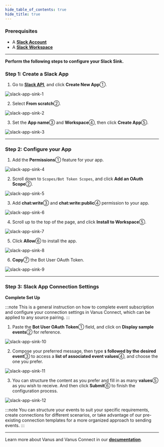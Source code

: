 ```yaml
--- 
hide_table_of_contents: true
hide_title: true
---
```


### Prerequisites

- A [**Slack Account**](https://slack.com)
- A [**Slack Workspace**](https://slack.com/help/articles/206845317-Create-a-Slack-workspace)

---

**Perform the following steps to configure your Slack Sink.**

### Step 1: Create a Slack App

1. Go to [**Slack API**](https://api.slack.com/apps), and click **Create New App**①.

![slack-app-sink-1](images/slack-app-sink-1.webp)

2. Select **From scratch**②.

![slack-app-sink-2](images/slack-app-sink-2.webp)

3. Set the **App name**③ and **Workspace**④, then click **Create App**⑤.

![slack-app-sink-3](images/slack-app-sink-3.webp)

---

### Step 2: Configure your App

1. Add the **Permissions**① feature for your app.

![slack-app-sink-4](images/slack-app-sink-4.webp)

2. Scroll down to `Scopes/Bot Token Scopes`, and click **Add an OAuth Scope**②.

![slack-app-sink-5](images/slack-app-sink-5.webp)

3. Add **chat:write**③ and **chat:write:public**④ permission to your app.

![slack-app-sink-6](images/slack-app-sink-6.webp)

4. Scroll up to the top of the page, and click **Install to Workspace**⑤.

![slack-app-sink-7](images/slack-app-sink-7.webp)

5. Click **Allow**⑥ to install the app.

![slack-app-sink-8](images/slack-app-sink-8.webp)

6. **Copy**⑦ the Bot User OAuth Token.

![slack-app-sink-9](images/slack-app-sink-9.webp)

---

### Step 3: Slack App Connection Settings

**Complete Set Up**

:::note
This is a general instruction on how to complete event subscription and configure your connection settings in Vanus Connect, which can be applied to any source pairing.
:::

1. Paste the **Bot User OAuth Token**① field, and click on **Display sample events**② for reference.

![slack-app-sink-10](images/slack-app-sink-10.webp)

2. Compose your preferred message, then type **`$` followed by the desired event**③ to access a **list of associated event values**④, and choose the one you prefer.

![slack-app-sink-11](images/slack-app-sink-11.webp)

3. You can structure the content as you prefer and fill in as many **values**⑤ as you wish to receive. And then click **Submit**⑥ to finish the configuration process.

![slack-app-sink-12](images/slack-app-sink-12.webp)

:::note
You can structure your events to suit your specific requirements, create connections for different scenarios, or take advantage of our pre-existing connection templates for a more organized approach to sending events.
:::

---

Learn more about Vanus and Vanus Connect in our [**documentation**](https://docs.vanus.ai).
